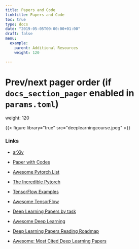 ```yaml
---
title: Papers and Code
linktitle: Papers and Code
toc: true
type: docs
date: "2019-05-05T00:00:00+01:00"
draft: false
menu:
  example:
    parent: Additional Resources
    weight: 120

---
```

# Prev/next pager order (if `docs_section_pager` enabled in `params.toml`)
weight: 120

{{< figure library="true" src="deeplearningcourse.jpeg" >}}

### Links

* [arXiv](https://arxiv.org)

* [Paper with Codes](https://paperswithcode.com)

* [Awesome Pytorch List](https://github.com/bharathgs/Awesome-pytorch-list)

* [The Incredible Pytorch](https://github.com/ritchieng/the-incredible-pytorch)

* [TensorFlow Examples](https://github.com/aymericdamien/TensorFlow-Examples)

* [Awesome TensorFlow](https://github.com/jtoy/awesome-tensorflow)

* [Deep Learning Papers by task](https://github.com/sbrugman/deep-learning-papers)

* [Awesome Deep Learning](https://github.com/ChristosChristofidis/awesome-deep-learning)

* [Deep Learning Papers Reading Roadmap](https://github.com/floodsung/Deep-Learning-Papers-Reading-Roadmap)

* [Awesome: Most Cited Deep Learning Papers](https://github.com/terryum/awesome-deep-learning-papers)
